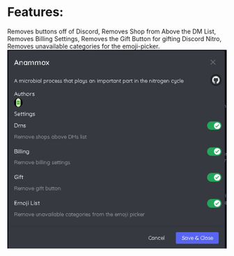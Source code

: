 # Features:
Removes buttons off of Discord, 
Removes Shop from Above the DM List, 
Removes Billing Settings, 
Removes the Gift Button for gifting Discord Nitro,  
Removes unavailable categories for the emoji-picker.
![a](https://github.com/Eazvy/VencordLib/blob/main/Plugins/annamox/anammox.png?raw=true)
